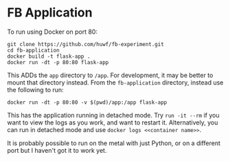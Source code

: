 # FB Application

To run using Docker on port 80:

	git clone https://github.com/huwf/fb-experiment.git
	cd fb-application
	docker build -t flask-app .
	docker run -dt -p 80:80 flask-app

This ADDs the `app` directory to `/app`. For development, it may be better to mount that directory instead.
From the `fb-application` directory, instead use the following to run:
	
	docker run -dt -p 80:80 -v $(pwd)/app:/app flask-app

This has the application running in detached mode. Try `run -it --rm` if you want to view the logs as you work,
 and want to restart it. Alternatively, you can run in detached mode and use `docker logs <<container name>>`.

It is probably possible to run on the metal with just Python, or on a different port but I haven't got it to work yet.



